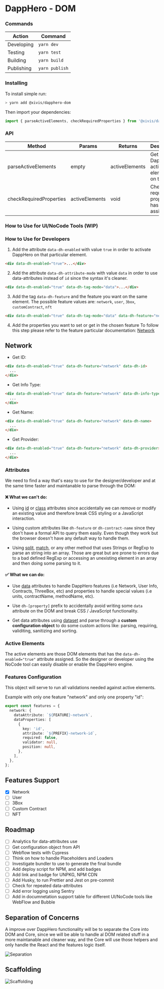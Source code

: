 # DappHero - DOM

### Commands

| Action     | Command        |
| ---------- | -------------- |
| Developing | `yarn dev`     |
| Testing    | `yarn test`    |
| Building   | `yarn build`   |
| Publishing | `yarn publish` |

### Installing

To install simple run:

```bash
> yarn add @xivis/dapphero-dom
```

Then import your dependencies:

```javascript
import { parseActiveElements, checkRequiredProperties } from '@xivis/dapphero-dom';
```

### API

| Method                  | Params         | Returns        | Description                                          |
| ----------------------- | -------------- | -------------- | ---------------------------------------------------- |
| parseActiveElements     | empty          | activeElements | Get all DappHero active elements on the DOM          |
| checkRequiredProperties | activeElements | void           | Check if all required properties has values assigned |

### How to Use for UI/NoCode Tools (WIP)

### How to Use for Developers

1. Add the attribute `data-dh-enabled` with value `true` in order to activate DappHero on that particular element.

```html
<div data-dh-enabled="true">...</div>
```

2. Add the attribute `data-dh-attribute-mode` with value `data` in order to use data-attributes instead of `id` since the syntax it's cleaner.

```html
<div data-dh-enabled="true" data-dh-tag-mode="data">...</div>
```

3. Add the tag `data-dh-feature` and the feature you want on the same element.
   The possible feature values are: `network`, `user`, `3box`, `customContract`, `nft`

```html
<div data-dh-enabled="true" data-dh-tag-mode="data" data-dh-feature="network">...</div>
```

4. Add the properties you want to set or get in the chosen feature
   To follow this step please refer to the feature particular documentation: [Network](##Network)

## Network

- Get ID:

```html
<div data-dh-enabled="true" data-dh-feature="network" data-dh-id>
  ...
</div>
```

- Get Info Type:

```html
<div data-dh-enabled="true" data-dh-feature="network" data-dh-info-type>
  ...
</div>
```

- Get Name:

```html
<div data-dh-enabled="true" data-dh-feature="network" data-dh-name>
  ...
</div>
```

- Get Provider:

```html
<div data-dh-enabled="true" data-dh-feature="network" data-dh-provider>
  ...
</div>
```

### Attributes

We need to find a way that's easy to use for the designer/developer and at the same time faster and maintanable to parse through the DOM:

#### ❌ What we can't do:

- Using [id](https://developer.mozilla.org/en-US/docs/Web/HTML/Global_attributes/id) or [class](https://developer.mozilla.org/en-US/docs/Web/HTML/Global_attributes/class) attributes since accidentally we can remove or modify an existing value and therefore break CSS styling or a JavaScript interaction.

* Using custom attributes like `dh-feature` or `dh-contract-name` since they don't have a formal API to query them easily. Even though they work but the browser doesn't have any default way to handle them.

- Using [split](https://developer.mozilla.org/en-US/docs/Web/JavaScript/Reference/Global_Objects/String/split), [match](https://developer.mozilla.org/en-US/docs/Web/JavaScript/Reference/Global_Objects/String/match), or any other method that uses Strings or RegExp to parse an string into an array. Those are great but are prone to errors due to a bad defined RegExp or accessing an unexisting element in an array and then doing some parsing to it.

#### ✅ What we can do:

- Use [data](https://developer.mozilla.org/en-US/docs/Learn/HTML/Howto/Use_data_attributes) attributes to handle DappHero features (i.e Network, User Info, Contracts, ThreeBox, etc) and properties to handle special values (i.e units, contractName, methodName, etc).

* Use `dh-[property]` prefix to accidentally avoid writing some `data` attribute on the DOM and break CSS / JavaScript functionality.

- Get data attributes using [dataset](https://caniuse.com/#feat=dataset) and parse through a **custom configuration object** to do some custom actions like: parsing, requiring, validiting, sanitizing and sorting.

### Active Elements

The active elements are those DOM elements that has the `data-dh-enabled="true"` attribute assigned.
So the designer or developer using the NoCode tool can easily disable or enable the DappHero engine.

### Features Configuration

This object will serve to run all validations needed against active elements.

Example with only one feature "network" and only one property "id":

```typescript
export const features = {
  network: {
    dataAttribute: `${FEATURE}-network`,
    dataProperties: [
      {
        key: 'id',
        attribute: `${PREFIX}-network-id`,
        required: false,
        validator: null,
        position: null,
      },
    ],
  },
};
```

## Features Support

- [x] Network
- [ ] User
- [ ] 3Box
- [ ] Custom Contract
- [ ] NFT

## Roadmap

- [ ] Analytics for data-attributes use
- [ ] Get configuration object from API
- [ ] Webflow tests with Cypress
- [ ] Think on how to handle Placeholders and Loaders
- [ ] Investigate bundler to use to generate the final bundle
- [ ] Add deploy script for NPM, and add badges
- [ ] Add link and badge for UNPKG, NPM CDN
- [ ] Add Husky, to run Prettier and Jest on pre-commit
- [ ] Check for repeated data-attributes
- [ ] Add error logging using Sentry
- [ ] Add in documnetation support table for different UI/NoCode tools like WebFlow and Bubble

## Separation of Concerns

A improve over DappHero functionality will be to separate the Core into DOM and Core, since we will be able to handle al DOM related stuff in a more maintanable and cleaner way, and the Core will use those helpers and only handle the React and the features logic itself.

![Separation](/docs/Separation.png)

## Scaffolding

![Scaffolding](/docs/Scaffolding.png)
